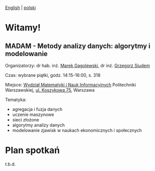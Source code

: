 [English](.) | [polski](index_pl.html)

# Witamy!

## MADAM - Metody analizy danych: algorytmy i modelowanie

Organizatorzy: dr hab. inż. [Marek Gagolewski](http://www.gagolewski.com), dr inż. [Grzegorz Siudem](http://www.if.pw.edu.pl/~siudem/)

Czas: wybrane piątki, godz. 14:15-16:00, s. 318

Miejsce: [Wydział Matematyki i Nauk Informacyjnych](https://ww2.mini.pw.edu.pl/) Politechniki Warszawskiej,
[ul. Koszykowa 75](https://goo.gl/maps/83p1mQsCmrz), Warszawa

Tematyka:

* agregacja i fuzja danych
* uczenie maszynowe
* sieci złożone
* algorytmy analizy danych
* modelowanie zjawisk w naukach ekonomicznych i społecznych

# Plan spotkań

t.b.d.
